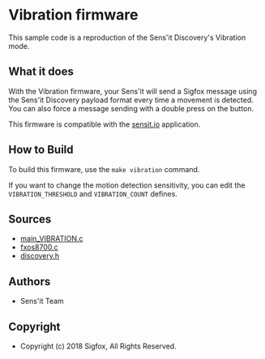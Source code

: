 # Vibration firmware

This sample code is a reproduction of the Sens'it Discovery's Vibration mode.

## What it does

With the Vibration firmware, your Sens'it will send a Sigfox message using the Sens'it Discovery payload format every time a movement is detected.  
You can also force a message sending with a double press on the button.

This firmware is compatible with the [sensit.io](https://www.sensit.io) application.

## How to Build

To build this firmware, use the `make vibration` command.

If you want to change the motion detection sensitivity, you can edit the `VIBRATION_THRESHOLD` and `VIBRATION_COUNT` defines.

## Sources

- [main_VIBRATION.c](../sdk/src/main_VIBRATION.c)
- [fxos8700.c](../sdk/src/sensors/fxos8700.c)
- [discovery.h](../sdk/resources/discovery.h)

## Authors

- Sens'it Team

## Copyright

- Copyright (c) 2018 Sigfox, All Rights Reserved.
